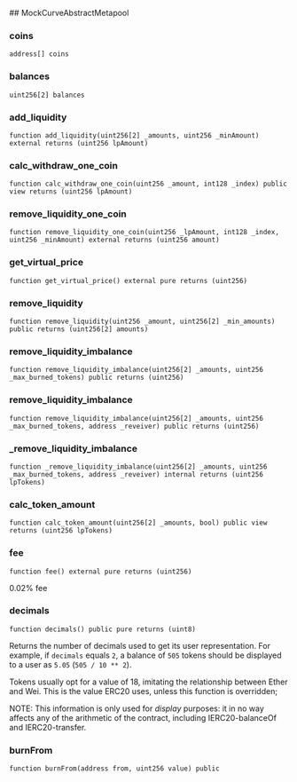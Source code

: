 ﻿﻿## MockCurveAbstractMetapool


### coins

```solidity
address[] coins
```

### balances

```solidity
uint256[2] balances
```

### add_liquidity

```solidity
function add_liquidity(uint256[2] _amounts, uint256 _minAmount) external returns (uint256 lpAmount)
```







### calc_withdraw_one_coin

```solidity
function calc_withdraw_one_coin(uint256 _amount, int128 _index) public view returns (uint256 lpAmount)
```







### remove_liquidity_one_coin

```solidity
function remove_liquidity_one_coin(uint256 _lpAmount, int128 _index, uint256 _minAmount) external returns (uint256 amount)
```







### get_virtual_price

```solidity
function get_virtual_price() external pure returns (uint256)
```







### remove_liquidity

```solidity
function remove_liquidity(uint256 _amount, uint256[2] _min_amounts) public returns (uint256[2] amounts)
```







### remove_liquidity_imbalance

```solidity
function remove_liquidity_imbalance(uint256[2] _amounts, uint256 _max_burned_tokens) public returns (uint256)
```







### remove_liquidity_imbalance

```solidity
function remove_liquidity_imbalance(uint256[2] _amounts, uint256 _max_burned_tokens, address _reveiver) public returns (uint256)
```







### _remove_liquidity_imbalance

```solidity
function _remove_liquidity_imbalance(uint256[2] _amounts, uint256 _max_burned_tokens, address _reveiver) internal returns (uint256 lpTokens)
```







### calc_token_amount

```solidity
function calc_token_amount(uint256[2] _amounts, bool) public view returns (uint256 lpTokens)
```







### fee

```solidity
function fee() external pure returns (uint256)
```

0.02% fee





### decimals

```solidity
function decimals() public pure returns (uint8)
```



Returns the number of decimals used to get its user representation.
For example, if `decimals` equals `2`, a balance of `505` tokens should
be displayed to a user as `5.05` (`505 / 10 ** 2`).

Tokens usually opt for a value of 18, imitating the relationship between
Ether and Wei. This is the value ERC20 uses, unless this function is
overridden;

NOTE: This information is only used for _display_ purposes: it in
no way affects any of the arithmetic of the contract, including
IERC20-balanceOf and IERC20-transfer.



### burnFrom

```solidity
function burnFrom(address from, uint256 value) public
```







